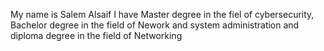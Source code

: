 My name is Salem Alsaif
I have Master degree in the fiel of cybersecurity, Bachelor degree in the 
field of Nework and system administration and diploma degree in the field 
of Networking
